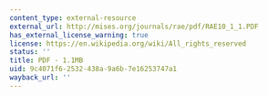 ```yaml
---
content_type: external-resource
external_url: http://mises.org/journals/rae/pdf/RAE10_1_1.PDF
has_external_license_warning: true
license: https://en.wikipedia.org/wiki/All_rights_reserved
status: ''
title: PDF - 1.1MB
uid: 9c4071f6-2532-438a-9a6b-7e16253747a1
wayback_url: ''
---
```

